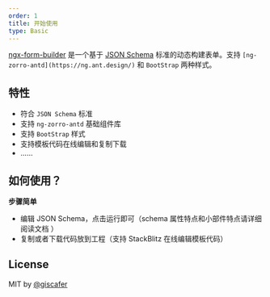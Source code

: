 ```yaml
---
order: 1
title: 开始使用
type: Basic
---
```


[ngx-form-builder](https://github.com/giscafer/ngx-form-builder) 是一个基于 [JSON Schema](http://json-schema.org/) 标准的动态构建表单。支持 `[ng-zorro-antd](https://ng.ant.design/)` 和 `BootStrap` 两种样式。

## 特性

- 符合 `JSON Schema` 标准
- 支持 `ng-zorro-antd` 基础组件库
- 支持 `BootStrap` 样式
- 支持模板代码在线编辑和复制下载
- ……

## 如何使用？

**步骤简单**

* 编辑 JSON Schema，点击运行即可（schema 属性特点和小部件特点请详细阅读文档 ）
* 复制或者下载代码放到工程（支持 StackBlitz 在线编辑模板代码）


## License

MIT by [@giscafer](https://github.com/giscafer)


